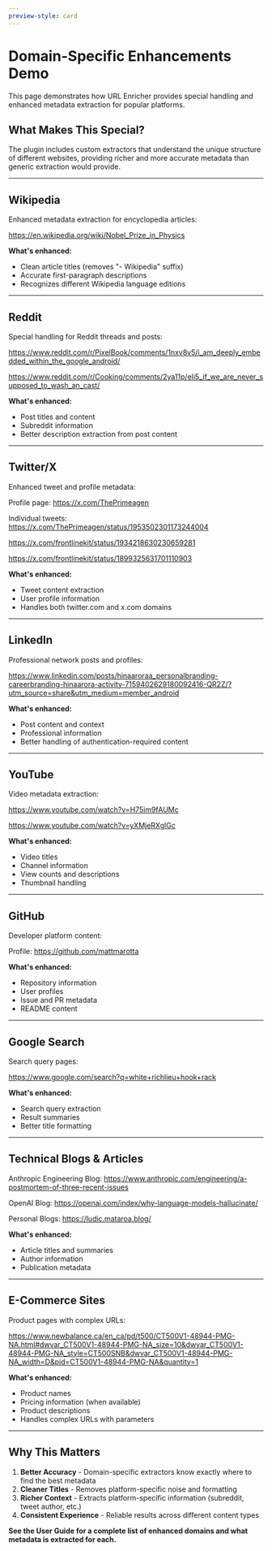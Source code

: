 ```yaml
---
preview-style: card
---
```


# Domain-Specific Enhancements Demo

This page demonstrates how URL Enricher provides special handling and enhanced metadata extraction for popular platforms.

## What Makes This Special?

The plugin includes custom extractors that understand the unique structure of different websites, providing richer and more accurate metadata than generic extraction would provide.

---

## Wikipedia

Enhanced metadata extraction for encyclopedia articles:

https://en.wikipedia.org/wiki/Nobel_Prize_in_Physics

**What's enhanced:**
- Clean article titles (removes "- Wikipedia" suffix)
- Accurate first-paragraph descriptions
- Recognizes different Wikipedia language editions

---

## Reddit

Special handling for Reddit threads and posts:

https://www.reddit.com/r/PixelBook/comments/1nxv8v5/i_am_deeply_embedded_within_the_google_android/

https://www.reddit.com/r/Cooking/comments/2ya11p/eli5_if_we_are_never_supposed_to_wash_an_cast/

**What's enhanced:**
- Post titles and content
- Subreddit information
- Better description extraction from post content

---

## Twitter/X

Enhanced tweet and profile metadata:

Profile page:
https://x.com/ThePrimeagen

Individual tweets:
https://x.com/ThePrimeagen/status/1953502301173244004

https://x.com/frontlinekit/status/1934218630230659281

https://x.com/frontlinekit/status/1899325631701110903

**What's enhanced:**
- Tweet content extraction
- User profile information
- Handles both twitter.com and x.com domains

---

## LinkedIn

Professional network posts and profiles:

https://www.linkedin.com/posts/hinaaroraa_personalbranding-careerbranding-hinaarora-activity-7159402629180092416-QR2Z/?utm_source=share&utm_medium=member_android

**What's enhanced:**
- Post content and context
- Professional information
- Better handling of authentication-required content

---

## YouTube

Video metadata extraction:

https://www.youtube.com/watch?v=H75im9fAUMc

https://www.youtube.com/watch?v=yXMjeRXglGc

**What's enhanced:**
- Video titles
- Channel information
- View counts and descriptions
- Thumbnail handling

---

## GitHub

Developer platform content:

Profile:
https://github.com/mattmarotta

**What's enhanced:**
- Repository information
- User profiles
- Issue and PR metadata
- README content

---

## Google Search

Search query pages:

https://www.google.com/search?q=white+richlieu+hook+rack

**What's enhanced:**
- Search query extraction
- Result summaries
- Better title formatting

---

## Technical Blogs & Articles

Anthropic Engineering Blog:
https://www.anthropic.com/engineering/a-postmortem-of-three-recent-issues

OpenAI Blog:
https://openai.com/index/why-language-models-hallucinate/

Personal Blogs:
https://ludic.mataroa.blog/

**What's enhanced:**
- Article titles and summaries
- Author information
- Publication metadata

---

## E-Commerce Sites

Product pages with complex URLs:

https://www.newbalance.ca/en_ca/pd/t500/CT500V1-48944-PMG-NA.html#dwvar_CT500V1-48944-PMG-NA_size=10&dwvar_CT500V1-48944-PMG-NA_style=CT500SNB&dwvar_CT500V1-48944-PMG-NA_width=D&pid=CT500V1-48944-PMG-NA&quantity=1

**What's enhanced:**
- Product names
- Pricing information (when available)
- Product descriptions
- Handles complex URLs with parameters

---

## Why This Matters

1. **Better Accuracy** - Domain-specific extractors know exactly where to find the best metadata
2. **Cleaner Titles** - Removes platform-specific noise and formatting
3. **Richer Context** - Extracts platform-specific information (subreddit, tweet author, etc.)
4. **Consistent Experience** - Reliable results across different content types

**See the User Guide for a complete list of enhanced domains and what metadata is extracted for each.**
